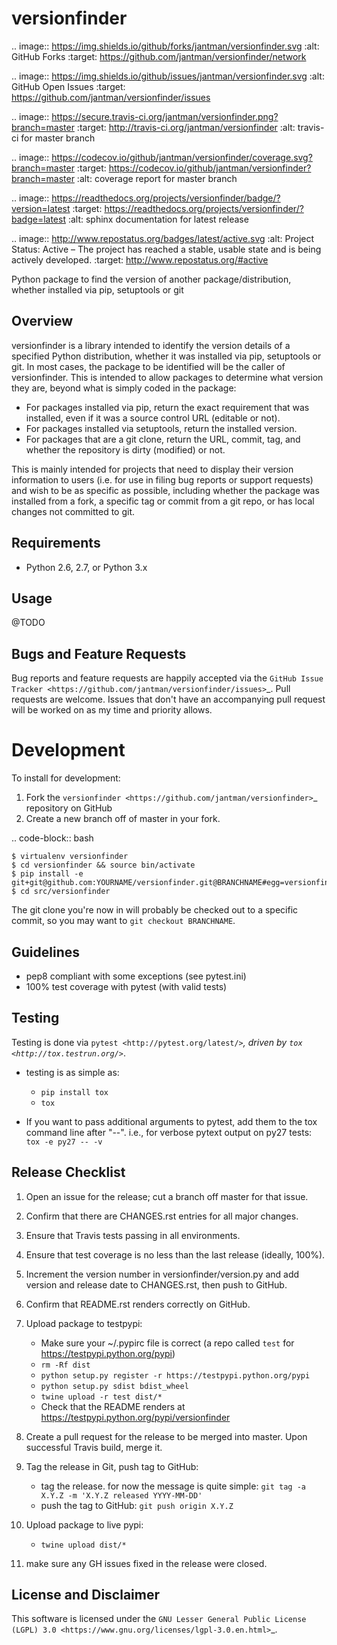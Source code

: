 versionfinder
=============

.. image:: https://img.shields.io/github/forks/jantman/versionfinder.svg
   :alt: GitHub Forks
   :target: https://github.com/jantman/versionfinder/network

.. image:: https://img.shields.io/github/issues/jantman/versionfinder.svg
   :alt: GitHub Open Issues
   :target: https://github.com/jantman/versionfinder/issues

.. image:: https://secure.travis-ci.org/jantman/versionfinder.png?branch=master
   :target: http://travis-ci.org/jantman/versionfinder
   :alt: travis-ci for master branch

.. image:: https://codecov.io/github/jantman/versionfinder/coverage.svg?branch=master
   :target: https://codecov.io/github/jantman/versionfinder?branch=master
   :alt: coverage report for master branch

.. image:: https://readthedocs.org/projects/versionfinder/badge/?version=latest
   :target: https://readthedocs.org/projects/versionfinder/?badge=latest
   :alt: sphinx documentation for latest release

.. image:: http://www.repostatus.org/badges/latest/active.svg
   :alt: Project Status: Active – The project has reached a stable, usable state and is being actively developed.
   :target: http://www.repostatus.org/#active

Python package to find the version of another package/distribution, whether installed via pip, setuptools or git

Overview
--------

versionfinder is a library intended to identify the version details of a specified Python
distribution, whether it was installed via pip, setuptools or git. In most cases, the
package to be identified will be the caller of versionfinder. This is intended to
allow packages to determine what version they are, beyond what is simply coded
in the package:

* For packages installed via pip, return the exact requirement that was installed,
  even if it was a source control URL (editable or not).
* For packages installed via setuptools, return the installed version.
* For packages that are a git clone, return the URL, commit, tag, and whether the
  repository is dirty (modified) or not.

This is mainly intended for projects that need to display their version information
to users (i.e. for use in filing bug reports or support requests) and wish to be as
specific as possible, including whether the package was installed from a fork, a specific
tag or commit from a git repo, or has local changes not committed to git.

Requirements
------------

* Python 2.6, 2.7, or Python 3.x

Usage
-----

@TODO

Bugs and Feature Requests
-------------------------

Bug reports and feature requests are happily accepted via the `GitHub Issue Tracker <https://github.com/jantman/versionfinder/issues>`_. Pull requests are
welcome. Issues that don't have an accompanying pull request will be worked on
as my time and priority allows.

Development
===========

To install for development:

1. Fork the `versionfinder <https://github.com/jantman/versionfinder>`_ repository on GitHub
2. Create a new branch off of master in your fork.

.. code-block:: bash

    $ virtualenv versionfinder
    $ cd versionfinder && source bin/activate
    $ pip install -e git+git@github.com:YOURNAME/versionfinder.git@BRANCHNAME#egg=versionfinder
    $ cd src/versionfinder

The git clone you're now in will probably be checked out to a specific commit,
so you may want to ``git checkout BRANCHNAME``.

Guidelines
----------

* pep8 compliant with some exceptions (see pytest.ini)
* 100% test coverage with pytest (with valid tests)

Testing
-------

Testing is done via `pytest <http://pytest.org/latest/>`_, driven by `tox <http://tox.testrun.org/>`_.

* testing is as simple as:

  * ``pip install tox``
  * ``tox``

* If you want to pass additional arguments to pytest, add them to the tox command line after "--". i.e., for verbose pytext output on py27 tests: ``tox -e py27 -- -v``

Release Checklist
-----------------

1. Open an issue for the release; cut a branch off master for that issue.
2. Confirm that there are CHANGES.rst entries for all major changes.
3. Ensure that Travis tests passing in all environments.
4. Ensure that test coverage is no less than the last release (ideally, 100%).
5. Increment the version number in versionfinder/version.py and add version and release date to CHANGES.rst, then push to GitHub.
6. Confirm that README.rst renders correctly on GitHub.
7. Upload package to testpypi:

   * Make sure your ~/.pypirc file is correct (a repo called ``test`` for https://testpypi.python.org/pypi)
   * ``rm -Rf dist``
   * ``python setup.py register -r https://testpypi.python.org/pypi``
   * ``python setup.py sdist bdist_wheel``
   * ``twine upload -r test dist/*``
   * Check that the README renders at https://testpypi.python.org/pypi/versionfinder

8. Create a pull request for the release to be merged into master. Upon successful Travis build, merge it.
9. Tag the release in Git, push tag to GitHub:

   * tag the release. for now the message is quite simple: ``git tag -a X.Y.Z -m 'X.Y.Z released YYYY-MM-DD'``
   * push the tag to GitHub: ``git push origin X.Y.Z``

11. Upload package to live pypi:

    * ``twine upload dist/*``

10. make sure any GH issues fixed in the release were closed.

License and Disclaimer
----------------------

This software is licensed under the `GNU Lesser General Public License (LGPL) 3.0 <https://www.gnu.org/licenses/lgpl-3.0.en.html>`_.